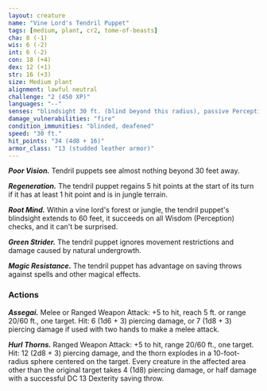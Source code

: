 ```yaml
---
layout: creature
name: "Vine Lord's Tendril Puppet"
tags: [medium, plant, cr2, tome-of-beasts]
cha: 8 (-1)
wis: 6 (-2)
int: 6 (-2)
con: 18 (+4)
dex: 12 (+1)
str: 16 (+3)
size: Medium plant
alignment: lawful neutral
challenge: "2 (450 XP)"
languages: "--"
senses: "blindsight 30 ft. (blind beyond this radius), passive Perception 8"
damage_vulnerabilities: "fire"
condition_immunities: "blinded, deafened"
speed: "30 ft."
hit_points: "34 (4d8 + 16)"
armor_class: "13 (studded leather armor)"
---
```


***Poor Vision.*** Tendril puppets see almost nothing beyond 30 feet away.

***Regeneration.*** The tendril puppet regains 5 hit points at the start of its turn if it has at least 1 hit point and is in jungle terrain.

***Root Mind.*** Within a vine lord's forest or jungle, the tendril puppet's blindsight extends to 60 feet, it succeeds on all Wisdom (Perception) checks, and it can't be surprised.

***Green Strider.*** The tendril puppet ignores movement restrictions and damage caused by natural undergrowth.

***Magic Resistance.*** The tendril puppet has advantage on saving throws against spells and other magical effects.

### Actions

***Assegai.*** Melee or Ranged Weapon Attack: +5 to hit, reach 5 ft. or range 20/60 ft., one target. Hit: 6 (1d6 + 3) piercing damage, or 7 (1d8 + 3) piercing damage if used with two hands to make a melee attack.

***Hurl Thorns.*** Ranged Weapon Attack: +5 to hit, range 20/60 ft., one target. Hit: 12 (2d8 + 3) piercing damage, and the thorn explodes in a 10-foot-radius sphere centered on the target. Every creature in the affected area other than the original target takes 4 (1d8) piercing damage, or half damage with a successful DC 13 Dexterity saving throw.

